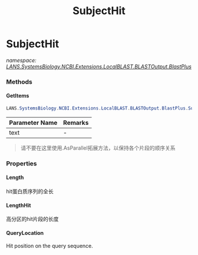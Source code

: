 ﻿---
title: SubjectHit
---

# SubjectHit
_namespace: [LANS.SystemsBiology.NCBI.Extensions.LocalBLAST.BLASTOutput.BlastPlus](N-LANS.SystemsBiology.NCBI.Extensions.LocalBLAST.BLASTOutput.BlastPlus.html)_



### Methods

#### GetItems
```csharp
LANS.SystemsBiology.NCBI.Extensions.LocalBLAST.BLASTOutput.BlastPlus.SubjectHit.GetItems(System.String)
```


|Parameter Name|Remarks|
|--------------|-------|
|text|-|

> 请不要在这里使用.AsParallel拓展方法，以保持各个片段的顺序关系



### Properties

#### Length
hit蛋白质序列的全长
#### LengthHit
高分区的hit片段的长度
#### QueryLocation
Hit position on the query sequence.

